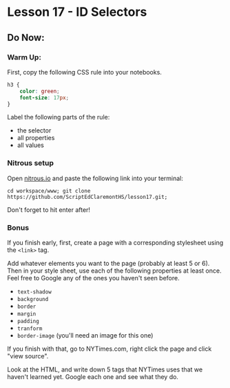 # Lesson 17 - ID Selectors

## Do Now:

### Warm Up:

First, copy the following CSS rule into your notebooks.

```css
h3 {
    color: green;
    font-size: 17px;
}
```

Label the following parts of the rule:
* the selector
* all properties
* all values

### Nitrous setup

Open [nitrous.io](http://nitrous.io) and paste the following link into your terminal:

```
cd workspace/www; git clone https://github.com/ScriptEdClaremontHS/lesson17.git;
```

Don't forget to hit enter after!

### Bonus

If you finish early, first, create a page with a corresponding
stylesheet using the `<link>` tag.

Add whatever elements you want to the page (probably at least 5 or 6). Then in your style sheet, use each of the following properties at least once. Feel free to Google
any of the ones you haven't seen before.

* `text-shadow`
* `background`
* `border`
* `margin`
* `padding`
* `tranform`
* `border-image` (you'll need an image for this one)

If you finish with that, go to NYTimes.com, right click the page and click "view source".

Look at the HTML, and write down 5 tags that NYTimes uses that we haven't learned yet.
Google each one and see what they do.
